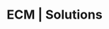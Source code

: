 ---
layout: category
menu-title: ECM
title: ECM | Solutions
banner-title: OpenText Content Suite
identifier: ecm
description: Increase the possibility of using OpenText Content Suite in your company.
---